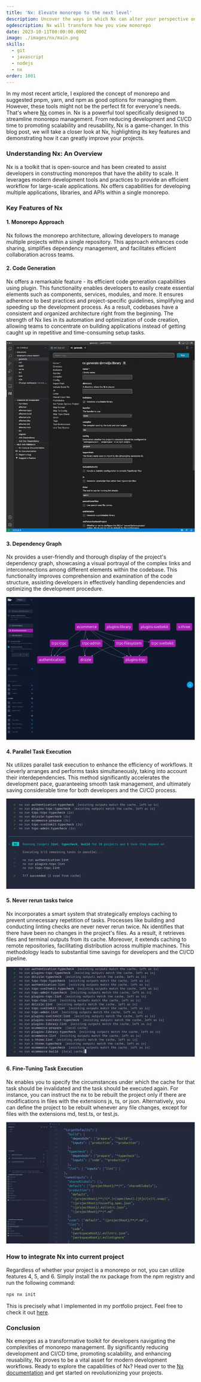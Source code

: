 ```yaml
---
title: 'Nx: Elevate monorepo to the next level'
description: Uncover the ways in which Nx can alter your perspective on monorepos, motivating you to choose it over monolithic.
ogdescription: Nx will transform how you view monorepo
date: 2023-10-11T00:00:00.000Z
image: ./images/nx/main.png
skills:
  - git
  - javascript
  - nodejs
  - nx
order: 1001
---
```


In my most recent article, I explored the concept of monorepo and suggested pnpm, yarn, and npm as good options for managing them. However, these tools might not be the perfect fit for everyone's needs. That's where [Nx](https://nx.dev/) comes in. Nx is a powerful tool specifically designed to streamline monorepo management. From reducing development and CI/CD time to promoting scalability and reusability, Nx is a game-changer. In this blog post, we will take a closer look at Nx, highlighting its key features and demonstrating how it can greatly improve your projects.

### Understanding Nx: An Overview

Nx is a toolkit that is open-source and has been created to assist developers in constructing monorepos that have the ability to scale. It leverages modern development tools and practices to provide an efficient workflow for large-scale applications. Nx offers capabilities for developing multiple applications, libraries, and APIs within a single monorepo.

### Key Features of Nx

#### 1. Monorepo Approach

Nx follows the monorepo architecture, allowing developers to manage multiple projects within a single repository. This approach enhances code sharing, simplifies dependency management, and facilitates efficient collaboration across teams.

#### 2. Code Generation

Nx offers a remarkable feature - its efficient code generation capabilities using plugin. This functionality enables developers to easily create essential elements such as components, services, modules, and more. It ensures adherence to best practices and project-specific guidelines, simplifying and speeding up the development process. As a result, codebases have a consistent and organized architecture right from the beginning. The strength of Nx lies in its automation and optimization of code creation, allowing teams to concentrate on building applications instead of getting caught up in repetitive and time-consuming setup tasks.

![Nx Code Generation](./images/nx/code-generation.jpg)

#### 3. Dependency Graph

Nx provides a user-friendly and thorough display of the project's dependency graph, showcasing a visual portrayal of the complex links and interconnections among different elements within the codebase. This functionality improves comprehension and examination of the code structure, assisting developers in effectively handling dependencies and optimizing the development procedure.

![Nx Dependency Graph](./images/nx/dependency-graph.png)

#### 4. Parallel Task Execution

Nx utilizes parallel task execution to enhance the efficiency of workflows. It cleverly arranges and performs tasks simultaneously, taking into account their interdependencies. This method significantly accelerates the development pace, guaranteeing smooth task management, and ultimately saving considerable time for both developers and the CI/CD process.

![Nx Parallel Task Execution](./images/nx/parallel-task-execution.png)

#### 5. Never rerun tasks twice

Nx incorporates a smart system that strategically employs caching to prevent unnecessary repetition of tasks. Processes like building and conducting linting checks are never never rerun twice. Nx identifies that there have been no changes in the project's files. As a result, it retrieves files and terminal outputs from its cache. Moreover, it extends caching to remote repositories, facilitating distribution across multiple machines. This methodology leads to substantial time savings for developers and the CI/CD pipeline.

![Nx Cache Output](./images/nx/cache-output.png)

#### 6. Fine-Tuning Task Execution

Nx enables you to specify the circumstances under which the cache for that task should be invalidated and the task should be executed again. For instance, you can instruct the nx to be rebuilt the project only if there are modifications in files with the extensions js, ts, or json. Alternatively, you can define the project to be rebuilt whenever any file changes, except for files with the extensions md, test.ts, or test.js.

![Nx Fine-Tuning Task Execution](./images/nx/fine-tuning-task-execution.png)

### How to integrate Nx into current project

Regardless of whether your project is a monorepo or not, you can utilize features 4, 5, and 6. Simply install the nx package from the npm registry and run the following command:

```bash
npx nx init
```

This is precisely what I implemented in my portfolio project. Feel free to check it out [here](https://github.com/furqanramzan/portfolio).

### Conclusion

Nx emerges as a transformative toolkit for developers navigating the complexities of monorepo management. By significantly reducing development and CI/CD time, promoting scalability, and enhancing reusability, Nx proves to be a vital asset for modern development workflows. Ready to explore the capabilities of Nx? Head over to the [Nx documentation](https://nx.dev/getting-started/intro) and get started on revolutionizing your projects.
